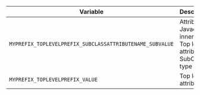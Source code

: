 | Variable | Description |
| --- | --- |
| ```MYPREFIX_TOPLEVELPREFIX_SUBCLASSATTRIBUTENAME_SUBVALUE``` | Attribute Javadoc in inner class<br>Top level attribute of SubClass type |
| ```MYPREFIX_TOPLEVELPREFIX_VALUE``` | Top level attribute |

